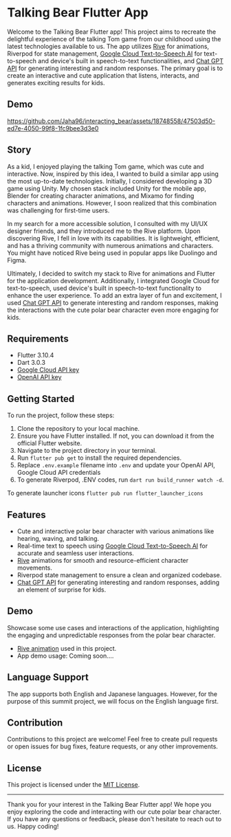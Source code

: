 # Talking Bear Flutter App

Welcome to the Talking Bear Flutter app! This project aims to recreate the delightful experience of the talking Tom game from our childhood using the latest technologies available to us. The app utilizes [Rive](https://rive.app/) for animations, Riverpod for state management, [Google Cloud Text-to-Speech AI](https://cloud.google.com/text-to-speech) for text-to-speech and device's built in speech-to-text functionalities, and [Chat GPT API](https://platform.openai.com/docs/api-reference/chat) for generating interesting and random responses. The primary goal is to create an interactive and cute application that listens, interacts, and generates exciting results for kids.

## Demo
https://github.com/Jaha96/interacting_bear/assets/18748558/47503d50-ed7e-4050-99f8-1fc9bee3d3e0

## Story

As a kid, I enjoyed playing the talking Tom game, which was cute and interactive. Now, inspired by this idea, I wanted to build a similar app using the most up-to-date technologies. Initially, I considered developing a 3D game using Unity. My chosen stack included Unity for the mobile app, Blender for creating character animations, and Mixamo for finding characters and animations. However, I soon realized that this combination was challenging for first-time users.

In my search for a more accessible solution, I consulted with my UI/UX designer friends, and they introduced me to the Rive platform. Upon discovering Rive, I fell in love with its capabilities. It is lightweight, efficient, and has a thriving community with numerous animations and characters. You might have noticed Rive being used in popular apps like Duolingo and Figma.

Ultimately, I decided to switch my stack to Rive for animations and Flutter for the application development. Additionally, I integrated Google Cloud for text-to-speech, used device's built in speech-to-text functionality to enhance the user experience. To add an extra layer of fun and excitement, I used [Chat GPT API](https://platform.openai.com/docs/api-reference/chat) to generate interesting and random responses, making the interactions with the cute polar bear character even more engaging for kids.

## Requirements
- Flutter 3.10.4
- Dart 3.0.3
- [Google Cloud API key](https://support.google.com/googleapi/answer/6158862)
- [OpenAI API key](https://help.openai.com/en/articles/4936850-where-do-i-find-my-secret-api-key)

## Getting Started

To run the project, follow these steps:

1. Clone the repository to your local machine.
2. Ensure you have Flutter installed. If not, you can download it from the official Flutter website.
3. Navigate to the project directory in your terminal.
4. Run `flutter pub get` to install the required dependencies.
5. Replace `.env.example` filename into `.env` and update your OpenAI API, Google Cloud API credentials 
6. To generate Riverpod, .ENV codes, run `dart run build_runner watch -d`.

To generate launcher icons
```flutter pub run flutter_launcher_icons```


## Features

- Cute and interactive polar bear character with various animations like hearing, waving, and talking.
- Real-time text to speech using [Google Cloud Text-to-Speech AI](https://cloud.google.com/text-to-speech) for accurate and seamless user interactions.
- [Rive](https://rive.app/) animations for smooth and resource-efficient character movements.
- Riverpod state management to ensure a clean and organized codebase.
- [Chat GPT API](https://platform.openai.com/docs/api-reference/chat) for generating interesting and random responses, adding an element of surprise for kids.

## Demo

Showcase some use cases and interactions of the application, highlighting the engaging and unpredictable responses from the polar bear character.
- [Rive animation](https://rive.app/community/5628-11215-wave-hear-and-talk) used in this project.
- App demo usage: Coming soon....

## Language Support

The app supports both English and Japanese languages. However, for the purpose of this summit project, we will focus on the English language first.

## Contribution

Contributions to this project are welcome! Feel free to create pull requests or open issues for bug fixes, feature requests, or any other improvements.

## License

This project is licensed under the [MIT License](LICENSE).

---

Thank you for your interest in the Talking Bear Flutter app! We hope you enjoy exploring the code and interacting with our cute polar bear character. If you have any questions or feedback, please don't hesitate to reach out to us. Happy coding!
